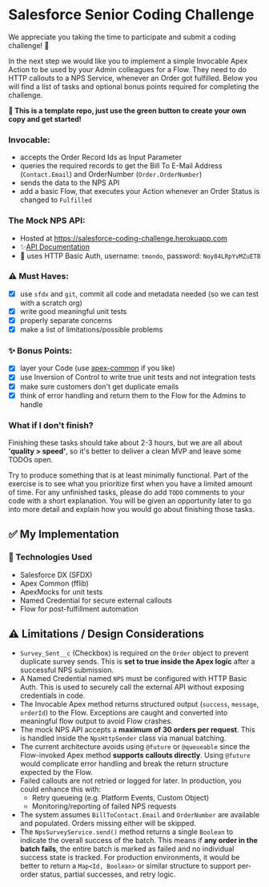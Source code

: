 # Salesforce Senior Coding Challenge

We appreciate you taking the time to participate and submit a coding challenge! 🥳

In the next step we would like you to implement a simple Invocable Apex Action to be used by your Admin colleagues for a Flow. They need to do HTTP callouts to a NPS Service, whenever an Order got fulfilled. Below you will find a list of tasks and optional bonus points required for completing the challenge.

**🚀 This is a template repo, just use the green button to create your own copy and get started!**

### Invocable:

* accepts the Order Record Ids as Input Parameter
* queries the required records to get the Bill To E-Mail Address (`Contact.Email`) and OrderNumber (`Order.OrderNumber`)
* sends the data to the NPS API
* add a basic Flow, that executes your Action whenever an Order Status is changed to `Fulfilled`

### The Mock NPS API:

* Hosted at https://salesforce-coding-challenge.herokuapp.com
* ✨[API Documentation](https://thermondo.github.io/salesforce-coding-challenge/)
* 🔐 uses HTTP Basic Auth, username: `tmondo`, password: `Noy84LRpYvMZuETB`

### ⚠️ Must Haves:

* [x] use `sfdx` and `git`, commit all code and metadata needed (so we can test with a scratch org)
* [x] write good meaningful unit tests
* [x] properly separate concerns
* [x] make a list of limitations/possible problems

### ✨ Bonus Points:

* [x] layer your Code (use [apex-common](https://github.com/apex-enterprise-patterns/fflib-apex-common) if you like)
* [x] use Inversion of Control to write true unit tests and not integration tests
* [x] make sure customers don't get duplicate emails
* [x] think of error handling and return them to the Flow for the Admins to handle

### What if I don't finish?

Finishing these tasks should take about 2-3 hours, but we are all about **'quality > speed'**, so it's better to deliver a clean MVP and leave some TODOs open.

Try to produce something that is at least minimally functional. Part of the exercise is to see what you prioritize first when you have a limited amount of time. For any unfinished tasks, please do add `TODO` comments to your code with a short explanation. You will be given an opportunity later to go into more detail and explain how you would go about finishing those tasks.


## ✅ My Implementation

### 🔧 Technologies Used

- Salesforce DX (SFDX)
- Apex Common (fflib)
- ApexMocks for unit tests
- Named Credential for secure external callouts
- Flow for post-fulfillment automation


## ⚠️ Limitations / Design Considerations

- `Survey_Sent__c` (Checkbox) is required on the `Order` object to prevent duplicate survey sends. This is **set to true inside the Apex logic** after a successful NPS submission.
- A Named Credential named `NPS` must be configured with HTTP Basic Auth. This is used to securely call the external API without exposing credentials in code.
- The Invocable Apex method returns structured output (`success`, `message`, `orderId`) to the Flow. Exceptions are caught and converted into meaningful flow output to avoid Flow crashes.
- The mock NPS API accepts a **maximum of 30 orders per request**. This is handled inside the `NpsHttpSender` class via manual batching.
- The current architecture avoids using `@future` or `@queueable` since the Flow-invoked Apex method **supports callouts directly**. Using `@future` would complicate error handling and break the return structure expected by the Flow.
- Failed callouts are not retried or logged for later. In production, you could enhance this with:
  - Retry queueing (e.g. Platform Events, Custom Object)
  - Monitoring/reporting of failed NPS requests
- The system assumes `BillToContact.Email` and `OrderNumber` are available and populated. Orders missing either will be skipped.
- The `NpsSurveyService.send()` method returns a single `Boolean` to indicate the overall success of the batch. This means if **any order in the batch fails**, the entire batch is marked as failed and no individual success state is tracked. For production environments, it would be better to return a `Map<Id, Boolean>` or similar structure to support per-order status, partial successes, and retry logic.

